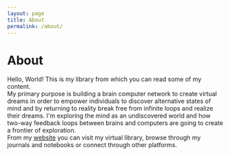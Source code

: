 ```yaml
---
layout: page
title: About
permalink: /about/
---
```


# About

Hello, World! This is my library from which you can read some of my content.
<br>
My primary purpose is building a brain computer network to create virtual dreams in order to empower individuals to discover alternative states of mind and by returning to reality break free from infinite loops and realize their dreams. I'm exploring the mind as an undiscovered world and how two-way feedback loops between brains and computers are going to create a frontier of exploration.
<br>
From my [website](https://linkdaniel.org) you can visit my virtual library, browse through my journals and notebooks or connect through other platforms.

